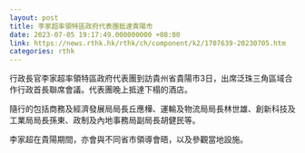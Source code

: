```yaml
---
layout: post
title: 李家超率領特區政府代表團抵達貴陽市
date: 2023-07-05 19:17:49.000000000 +08:00
link: https://news.rthk.hk/rthk/ch/component/k2/1707639-20230705.htm
categories: rthk
---
```


行政長官李家超率領特區政府代表團到訪貴州省貴陽市3日，出席泛珠三角區域合作行政首長聯席會議。代表團晚上抵達下榻的酒店。

隨行的包括商務及經濟發展局局長丘應樺、運輸及物流局局長林世雄、創新科技及工業局局長孫東、政制及內地事務局副局長胡健民等。

李家超在貴陽期間，亦會與不同省市領導會晤，以及參觀當地設施。
